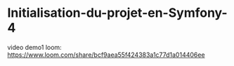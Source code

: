 # Initialisation-du-projet-en-Symfony-4
video demo1 loom: https://www.loom.com/share/bcf9aea55f424383a1c77d1a014406ee
